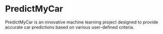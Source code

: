 # PredictMyCar
PredictMyCar is an innovative machine learning project designed to provide accurate car predictions based on various user-defined criteria.
